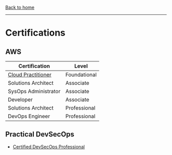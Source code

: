 [Back to home](../README.md)

---

# Certifications

## AWS

| Certification | Level |
| ------------- | ----- |
| [Cloud Practitioner](aws-cloud-practitioner.md) | Foundational |
| Solutions Architect | Associate |
| SysOps Administrator | Associate |
| Developer | Associate |
| Solutions Architect | Professional |
| DevOps Engineer | Professional |

## Practical DevSecOps

* [Certified DevSecOps Professional](pdso-cdp.md)
